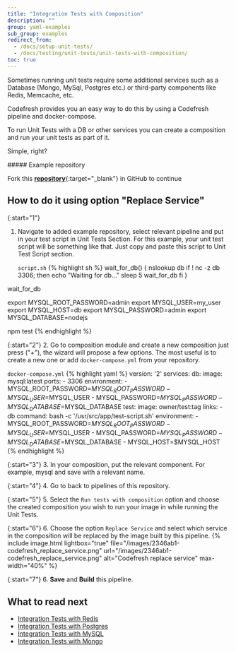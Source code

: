 ```yaml
---
title: "Integration Tests with Composition"
description: ""
group: yaml-examples
sub_group: examples
redirect_from:
  - /docs/setup-unit-tests/
  - /docs/testing/unit-tests/unit-tests-with-composition/
toc: true
---
```


Sometimes running unit tests require some additional services such as a Database (Mongo, MySql, Postgres etc.) or third-party components like Redis, Memcache, etc.

Codefresh provides you an easy way to do this by using a Codefresh pipeline and docker-compose.

To run Unit Tests with a DB or other services you can create a composition and run your unit tests as part of it. 

Simple, right?

<div class="bd-callout bd-callout-info" markdown="1">
##### Example repository

Fork this [__repository__](https://github.com/codefreshdemo/cf-example-unit-tests-with-composition){:target="_blank"} in GitHub to continue
</div>

## How to do it using option \"Replace Service\"

{:start="1"}
1. Navigate to added example repository, select relevant pipeline and put in your test script in Unit Tests Section. For this example, your unit test script will be something like that. Just copy and paste this script to Unit Test Script section.

    `script.sh`
  {% highlight sh %}
  wait_for_db() {
    nslookup db
    if ! nc -z db 3306; then
      echo "Waiting for db..."
      sleep 5
      wait_for_db
    fi
  }
  
  wait_for_db
  
  export MYSQL_ROOT_PASSWORD=admin
  export MYSQL_USER=my_user
  export MYSQL_HOST=db
  export MYSQL_PASSWORD=admin
  export MYSQL_DATABASE=nodejs
  
  npm test
  {% endhighlight %}

{:start="2"}
2. Go to composition module and create a new composition just press ("+"), the wizard will propose a few options. The most useful is to create a new one or add `docker-compose.yml` from your repository.

  `docker-compose.yml`
{% highlight yaml %}
version: '2'
services:
  db:
    image: mysql:latest
    ports:
      - 3306
    environment:
      - MYSQL_ROOT_PASSWORD=$MYSQL_ROOT_PASSWORD
      - MYSQL_USER=$MYSQL_USER
      - MYSQL_PASSWORD=$MYSQL_PASSWORD
      - MYSQL_DATABASE=$MYSQL_DATABASE
  test:
    image: owner/test:tag
    links:
      - db
    command: bash -c '/usr/src/app/test-script.sh'
    environment:
      - MYSQL_ROOT_PASSWORD=$MYSQL_ROOT_PASSWORD
      - MYSQL_USER=$MYSQL_USER
      - MYSQL_PASSWORD=$MYSQL_PASSWORD
      - MYSQL_DATABASE=$MYSQL_DATABASE
      - MYSQL_HOST=$MYSQL_HOST
{% endhighlight %}

{:start="3"} 
3. In your composition, put the relevant component. For example, mysql and save with a relevant name.

{:start="4"}
4. Go to back to pipelines of this repository.

{:start="5"}
5. Select the `Run tests with composition` option and choose the created composition you wish to run your image in while running the Unit Tests.

{:start="6"}
6. Choose the option `Replace Service` and select which service in the composition will be replaced by the image built by this pipeline.
{% include image.html lightbox="true" file="/images/2346ab1-codefresh_replace_service.png" url="/images/2346ab1-codefresh_replace_service.png" alt="Codefresh replace service" max-width="40%" %}

{:start="7"}
6. __Save__ and __Build__ this pipeline.

## What to read next

- [Integration Tests with Redis]({{site.baseurl}}/docs/yaml-examples/examples/integration-tests-with-redis/)
- [Integration Tests with Postgres]({{site.baseurl}}/docs/yaml-examples/examples/integration-tests-with-postgres/)
- [Integration Tests with MySQL]({{site.baseurl}}/docs/yaml-examples/examples/integration-tests-with-mysql/)
- [Integration Tests with Mongo]({{site.baseurl}}/docs/yaml-examples/examples/integration-tests-with-mongo/)
